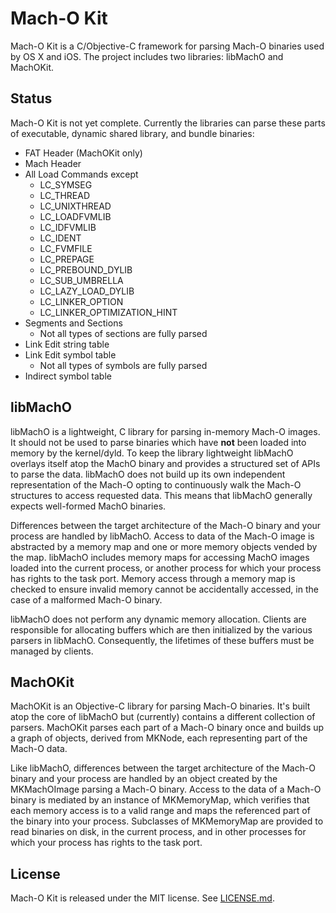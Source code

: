 Mach-O Kit
==========

Mach-O Kit is a C/Objective-C framework for parsing Mach-O binaries used by OS X and iOS.  The project includes two libraries: libMachO and MachOKit.

## Status

Mach-O Kit is not yet complete.  Currently the libraries can parse these parts of executable, dynamic shared library, and bundle binaries:

- FAT Header (MachOKit only)
- Mach Header
- All Load Commands except
    * LC_SYMSEG
    * LC_THREAD
    * LC_UNIXTHREAD
    * LC_LOADFVMLIB
    * LC_IDFVMLIB
    * LC_IDENT
    * LC_FVMFILE
    * LC_PREPAGE
    * LC_PREBOUND_DYLIB
    * LC_SUB_UMBRELLA
    * LC_LAZY_LOAD_DYLIB
    * LC_LINKER_OPTION
    * LC_LINKER_OPTIMIZATION_HINT
- Segments and Sections
    * Not all types of sections are fully parsed
- Link Edit string table
- Link Edit symbol table
    * Not all types of symbols are fully parsed
- Indirect symbol table

## libMachO

libMachO is a lightweight, C library for parsing in-memory Mach-O images.  It should not be used to parse binaries which have **not** been loaded into memory by the kernel/dyld.  To keep the library lightweight libMachO overlays itself atop the MachO binary and provides a structured set of APIs to parse the data. libMachO does not build up its own independent representation of the Mach-O opting to continuously walk the Mach-O structures to access requested data.  This means that libMachO generally expects well-formed MachO binaries.

Differences between the target architecture of the Mach-O binary and your process are handled by libMachO.  Access to data of the Mach-O image is abstracted by a memory map and one or more memory objects vended by the map.  libMachO includes memory maps for accessing MachO images loaded into the current process, or another process for which your process has rights to the task port.  Memory access through a memory map is checked to ensure invalid memory cannot be accidentally accessed, in the case of a malformed Mach-O binary.

libMachO does not perform any dynamic memory allocation.  Clients are responsible for allocating buffers which are then initialized by the various parsers in libMachO.  Consequently, the lifetimes of these buffers must be managed by clients.

## MachOKit

MachOKit is an Objective-C library for parsing Mach-O binaries.  It's built atop the core of libMachO but (currently) contains a different collection of parsers.  MachOKit parses each part of a Mach-O binary once and builds up a graph of objects, derived from MKNode, each representing part of the Mach-O data.

Like libMachO, differences between the target architecture of the Mach-O binary and your process are handled by an <MKDataModel> object created by the MKMachOImage parsing a Mach-O binary.  Access to the data of a Mach-O binary is mediated by an instance of MKMemoryMap, which verifies that each memory access is to a valid range and maps the referenced part of the binary into your process.  Subclasses of MKMemoryMap are provided to read binaries on disk, in the current process, and in other processes for which your process has rights to the task port.

## License

Mach-O Kit is released under the MIT license. See
[LICENSE.md](https://github.com/DeVaukz/MachO-Kit/blob/master/LICENSE).